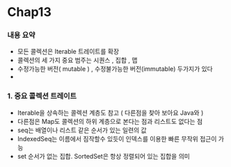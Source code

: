 # Chap13

### 내용 요약 ###
* 모든 콜렉션은 Iterable 트레이트를 확장
* 콜렉션의 세 가지 중요 범주는 시퀀스 , 집합 , 맵 
* 수정가능한 버전( mutable ) , 수정불가능한 버전(immutable) 두가지가 있다 
* 


### 1. 중요 콜렉션 트레이트 ###
* Iterable을 상속하는 콜렉션 계층도 참고 ( 다른점을 찾아 보아요 Java와 )
* 다른점은 Map도 콜렉션의 하위 계층으로 본다는 점과 리스트도 없다는 점
* seq는 배열이나 리스트 같은 순서가 있는 일련의 값 
* IndexedSeq는 이름에서 짐작할수 있듯이 인덱스를 이용한 빠른 무작위 접근이 가능
* set 순서가 없는 집합. SortedSet은 항상 정렬되어 있는 집합을 의미
